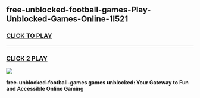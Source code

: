 
## free-unblocked-football-games-Play-Unblocked-Games-Online-1l521
<h3>
<a href="https://premium76.site?title=free-unblocked-football-games&ref=25A">CLICK TO PLAY</a></h3>
<hr>

<h3>
<a href="https://premium76.site?title=free-unblocked-football-games&ref=25A">CLICK 2 PLAY</a>
  
</h3>

<a href="https://premium76.site?title=free-unblocked-football-games&ref=25A"><img src="https://clearcache.store/games.png"></a>


**free-unblocked-football-games games unblocked: Your Gateway to Fun and Accessible Online Gaming**
